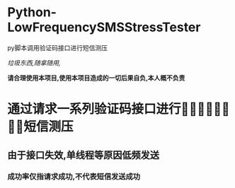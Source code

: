 # Python-LowFrequencySMSStressTester
py脚本调用验证码接口进行短信测压

_垃圾东西,随拿随用,_ 

**请合理使用本项目,使用本项目造成的一切后果自负,本人概不负责** 

# 通过请求一系列验证码接口进行短̶信̶轰̶炸̶短信测压
## 由于接口失效,单线程等原因低频发送
### 成功率仅指请求成功,不代表短信发送成功